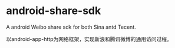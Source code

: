 android-share-sdk
=================

A android Weibo share sdk for both Sina antd Tecent.

以android-app-http为网络框架，实现新浪和腾讯微博的通用访问过程。
